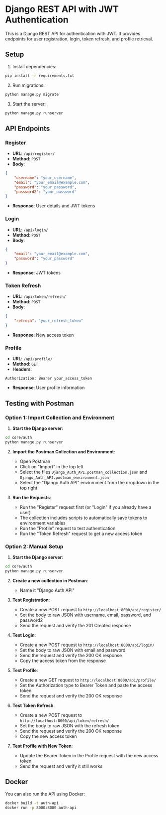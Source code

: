 # Django REST API with JWT Authentication

This is a Django REST API for authentication with JWT. It provides endpoints for user registration, login, token refresh, and profile retrieval.

## Setup

1. Install dependencies:
```bash
pip install -r requirements.txt
```

2. Run migrations:
```bash
python manage.py migrate
```

3. Start the server:
```bash
python manage.py runserver
```

## API Endpoints

### Register
- **URL**: `/api/register/`
- **Method**: `POST`
- **Body**:
```json
{
    "username": "your_username",
    "email": "your_email@example.com",
    "password": "your_password",
    "password2": "your_password"
}
```
- **Response**: User details and JWT tokens

### Login
- **URL**: `/api/login/`
- **Method**: `POST`
- **Body**:
```json
{
    "email": "your_email@example.com",
    "password": "your_password"
}
```
- **Response**: JWT tokens

### Token Refresh
- **URL**: `/api/token/refresh/`
- **Method**: `POST`
- **Body**:
```json
{
    "refresh": "your_refresh_token"
}
```
- **Response**: New access token

### Profile
- **URL**: `/api/profile/`
- **Method**: `GET`
- **Headers**:
```
Authorization: Bearer your_access_token
```
- **Response**: User profile information

## Testing with Postman

### Option 1: Import Collection and Environment

1. **Start the Django server**:
```bash
cd core/auth
python manage.py runserver
```

2. **Import the Postman Collection and Environment**:
   - Open Postman
   - Click on "Import" in the top left
   - Select the files `Django_Auth_API.postman_collection.json` and `Django_Auth_API.postman_environment.json`
   - Select the "Django Auth API" environment from the dropdown in the top right

3. **Run the Requests**:
   - Run the "Register" request first (or "Login" if you already have a user)
   - The collection includes scripts to automatically save tokens to environment variables
   - Run the "Profile" request to test authentication
   - Run the "Token Refresh" request to get a new access token

### Option 2: Manual Setup

1. **Start the Django server**:
```bash
cd core/auth
python manage.py runserver
```

2. **Create a new collection in Postman**:
   - Name it "Django Auth API"

3. **Test Registration**:
   - Create a new POST request to `http://localhost:8000/api/register/`
   - Set the body to raw JSON with username, email, password, and password2
   - Send the request and verify the 201 Created response

4. **Test Login**:
   - Create a new POST request to `http://localhost:8000/api/login/`
   - Set the body to raw JSON with email and password
   - Send the request and verify the 200 OK response
   - Copy the access token from the response

5. **Test Profile**:
   - Create a new GET request to `http://localhost:8000/api/profile/`
   - Set the Authorization type to Bearer Token and paste the access token
   - Send the request and verify the 200 OK response

6. **Test Token Refresh**:
   - Create a new POST request to `http://localhost:8000/api/token/refresh/`
   - Set the body to raw JSON with the refresh token
   - Send the request and verify the 200 OK response
   - Copy the new access token

7. **Test Profile with New Token**:
   - Update the Bearer Token in the Profile request with the new access token
   - Send the request and verify it still works

## Docker

You can also run the API using Docker:

```bash
docker build -t auth-api .
docker run -p 8000:8000 auth-api
``` 